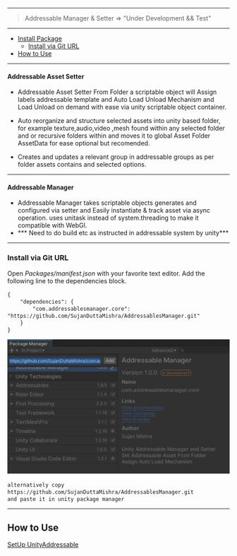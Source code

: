 ***
>Addressable Manager & Setter => "Under Development && Test"
***
- [Install Package](#install-package)
  - [Install via Git URL](#install-via-git-url)
- [How to Use](#how-to-use)

***
#### Addressable Asset Setter
* Addressable Asset Setter From Folder a scriptable object will Assign labels addressable template and Auto Load Unload Mechanism and Load Unload on demand with ease via unity scriptable object container.

* Auto reorganize and structure selected assets into unity based folder, for example texture,audio,video ,mesh found within any selected folder and or recursive folders within and moves it to global Asset Folder AssetData for ease optional but recomended.

* Creates and updates a relevant  group in addressable groups as per folder assets contains and selected options.

***

#### Addressable Manager
* Addressable Manager takes scriptable objects generates and configured via setter and Easily instantiate & track asset via async operation. uses unitask instead of system.threading to make it compatible with WebGl.
* *** Need to do build etc as instructed in addressable system by unity***

***

### Install via Git URL

Open *Packages/manifest.json* with your favorite text editor. Add the following line to the dependencies block.

    {
        "dependencies": {
            "com.addressablesmanager.core": "https://github.com/SujanDuttaMishra/AddressablesManager.git"
        }
    }
  <p align="center">
  <img width="600" src="Images/packagemanager.png" alt="logo">
  </p>

    alternatively copy 
    https://github.com/SujanDuttaMishra/AddressablesManager.git
    and paste it in unity package manager 

***

## How to Use

[SetUp UnityAddressable](SetUpUnityAddressable.md)



